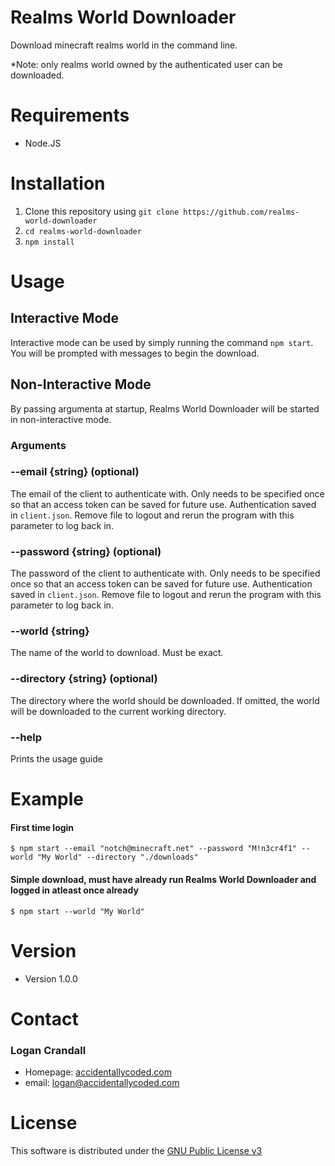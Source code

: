 # Realms World Downloader
Download minecraft realms world in the command line.

*Note: only realms world owned by the authenticated user can be downloaded.

# Requirements
- Node.JS

# Installation
1. Clone this repository using `git clone https://github.com/realms-world-downloader`
2. `cd realms-world-downloader`
3. `npm install`

# Usage
## Interactive Mode
Interactive mode can be used by simply running the command `npm start`. You will be prompted with messages to begin the download.

## Non-Interactive Mode
By passing argumenta at startup, Realms World Downloader will be started in non-interactive mode.

### Arguments

### --email {string} (optional)
The email of the client to authenticate with. Only needs to be specified once so that an access token can be saved for future use. Authentication saved in `client.json`. Remove file to logout and rerun the program with this parameter to log back in.

### --password {string} (optional)
The password of the client to authenticate with. Only needs to be specified once so that an access token can be saved for future use. Authentication saved in `client.json`. Remove file to logout and rerun the program with this parameter to log back in.

### --world {string}
The name of the world to download. Must be exact.

### --directory {string} (optional)
The directory where the world should be downloaded. If omitted, the world will be downloaded to the current working directory.

### --help
Prints the usage guide

# Example
#### First time login
```
$ npm start --email "notch@minecraft.net" --password "M!n3cr4f1" --world "My World" --directory "./downloads"
```

#### Simple download, must have already run Realms World Downloader and logged in atleast once already
```
$ npm start --world "My World"
```

# Version
- Version 1.0.0

# Contact
### Logan Crandall
- Homepage: [accidentallycoded.com](https://accidentallycoded.com)
- email: logan@accidentallycoded.com

# License
This software is distributed under the [GNU Public License v3](https://github.com/link00000000/realms-world-downloader/blob/master/LICENSE)
